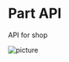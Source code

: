 Part API
===================

API for shop

![picture](/km-shop/data/api/Screenshot_2022-11-09_at_15.07.03.png)